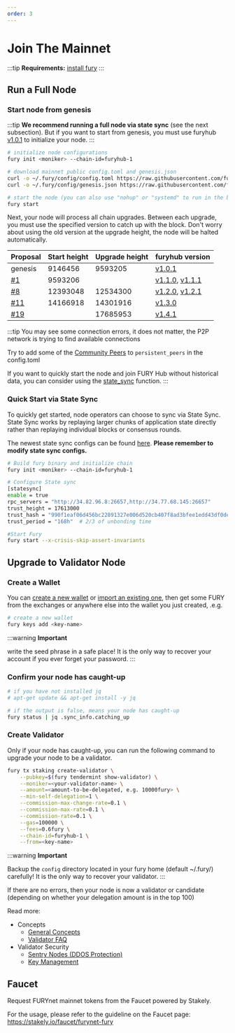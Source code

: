 ```yaml
---
order: 3
---
```


# Join The Mainnet

:::tip
**Requirements:** [install fury](install.md)
:::

## Run a Full Node

### Start node from genesis

:::tip
**We recommend running a full node via state sync** (see the next subsection). But if you want to start from genesis, you must use furyhub [v1.0.1](https://github.com/furynet/furyhub/releases/tag/v1.0.1) to initialize your node.
:::

```bash
# initialize node configurations
fury init <moniker> --chain-id=furyhub-1

# download mainnet public config.toml and genesis.json
curl -o ~/.fury/config/config.toml https://raw.githubusercontent.com/furynet/mainnet/master/config/config.toml
curl -o ~/.fury/config/genesis.json https://raw.githubusercontent.com/furynet/mainnet/master/config/genesis.json

# start the node (you can also use "nohup" or "systemd" to run in the background)
fury start
```

Next, your node will process all chain upgrades. Between each upgrade, you must use the specified version to catch up with the block. Don't worry about using the old version at the upgrade height, the node will be halted automatically.

| Proposal | Start height | Upgrade height | furyhub version |
| -------- | ------------ | -------------- | ----- |
| genesis  |  9146456     |  9593205  | [v1.0.1](https://github.com/furynet/furyhub/releases/tag/v1.0.1) |
| [#1](https://furyhub.iobscan.io/#/ProposalsDetail/1)  |  9593206     |    | [v1.1.0](https://github.com/furynet/furyhub/releases/tag/v1.1.0), [v1.1.1](https://github.com/furynet/furyhub/releases/tag/v1.1.1)|
| [#8](https://furyhub.iobscan.io/#/ProposalsDetail/8)  |  12393048     | 12534300 | [v1.2.0](https://github.com/furynet/furyhub/releases/tag/v1.2.0), [v1.2.1](https://github.com/furynet/furyhub/releases/tag/v1.2.1) |
| [#11](https://furyhub.iobscan.io/#/ProposalsDetail/11)  |  14166918     |  14301916  | [v1.3.0](https://github.com/furynet/furyhub/releases/tag/v1.3.0) |
| [#19](https://furyhub.iobscan.io/#/gov/proposals/19)  |       |  17685953  | [v1.4.1](https://github.com/furynet/furyhub/releases/tag/v1.4.1) |

:::tip
You may see some connection errors, it does not matter, the P2P network is trying to find available connections

Try to add some of the [Community Peers](https://github.com/furynet/mainnet/blob/master/config/community-peers.md) to `persistent_peers` in the config.toml

If you want to quickly start the node and join FURY Hub without historical data, you can consider using the [state_sync](./state-sync.md) function.
:::

### Quick Start via State Sync

To quickly get started, node operators can choose to sync via State Sync. State Sync works by replaying larger chunks of application state directly rather than replaying individual blocks or consensus rounds.

The newest state sync configs can be found [here](https://ping.pub/fury/statesync). **Please remember to modify state sync configs.**

```bash
# Build fury binary and initialize chain
fury init <moniker> --chain-id=furyhub-1

# Configure State sync
[statesync]
enable = true
rpc_servers = "http://34.82.96.8:26657,http://34.77.68.145:26657"
trust_height = 17613000
trust_hash = "990f1eaf06d456bc22891327e006d520cb407f8ad3bfee1edd43df0de1e1da1c"
trust_period = "168h"  # 2/3 of unbonding time

#Start Fury
fury start --x-crisis-skip-assert-invariants
```

## Upgrade to Validator Node

### Create a Wallet

You can [create a new wallet](../cli-client/keys.md#create-a-new-key) or [import an existing one](../cli-client/keys.md#recover-an-existing-key-from-seed-phrase), then get some FURY from the exchanges or anywhere else into the wallet you just created, .e.g.

```bash
# create a new wallet
fury keys add <key-name>
```

:::warning
**Important**

write the seed phrase in a safe place! It is the only way to recover your account if you ever forget your password.
:::

### Confirm your node has caught-up

```bash
# if you have not installed jq
# apt-get update && apt-get install -y jq

# if the output is false, means your node has caught-up
fury status | jq .sync_info.catching_up
```

### Create Validator

Only if your node has caught-up, you can run the following command to upgrade your node to be a validator.

```bash
fury tx staking create-validator \
    --pubkey=$(fury tendermint show-validator) \
    --moniker=<your-validator-name> \
    --amount=<amount-to-be-delegated, e.g. 10000fury> \
    --min-self-delegation=1 \
    --commission-max-change-rate=0.1 \
    --commission-max-rate=0.1 \
    --commission-rate=0.1 \
    --gas=100000 \
    --fees=0.6fury \
    --chain-id=furyhub-1 \
    --from=<key-name>
```

:::warning
**Important**

Backup the `config` directory located in your fury home (default ~/.fury/) carefully! It is the only way to recover your validator.
:::

If there are no errors, then your node is now a validator or candidate (depending on whether your delegation amount is in the top 100)

Read more:

- Concepts
  - [General Concepts](../concepts/general-concepts.md)
  - [Validator FAQ](../concepts/validator-faq.md)
- Validator Security
  - [Sentry Nodes (DDOS Protection)](../concepts/sentry-nodes.md)
  - [Key Management](../tools/kms.md)

## Faucet

Request FURYnet mainnet tokens from the Faucet powered by Stakely.

For the usage, please refer to the guideline on the Faucet page: https://stakely.io/faucet/furynet-fury

